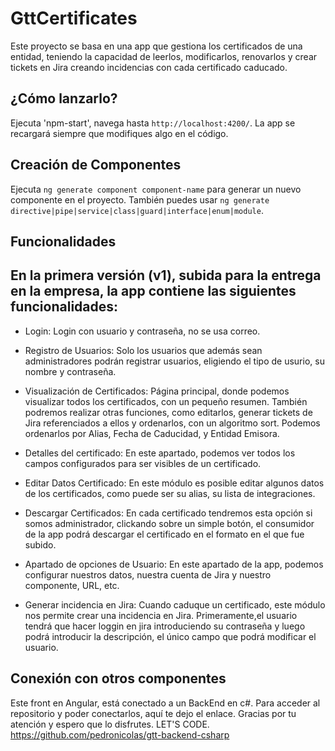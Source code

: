 # GttCertificates

Este proyecto se basa en una app que gestiona los certificados de una entidad, teniendo la capacidad de leerlos, modificarlos, renovarlos y crear tickets en Jira creando incidencias con cada certificado caducado.

## ¿Cómo lanzarlo?

Ejecuta 'npm-start', navega hasta `http://localhost:4200/`. La app se recargará siempre que modifiques algo en el código.

## Creación de Componentes

Ejecuta `ng generate component component-name` para generar un nuevo componente en el proyecto. También puedes usar `ng generate directive|pipe|service|class|guard|interface|enum|module`.

## Funcionalidades

En la primera versión (v1), subida para la entrega en la empresa, la app contiene las siguientes funcionalidades:
  -  
 - Login: Login con usuario y contraseña, no se usa correo.
 
 - Registro de Usuarios: Solo los usuarios que además sean administradores podrán registrar usuarios, eligiendo el tipo
 de usurio, su nombre y contraseña.
 
 - Visualización de Certificados: Página principal, donde podemos visualizar todos los certificados, con un pequeño
 resumen. También podremos realizar otras funciones, como editarlos, generar tickets de Jira referenciados a ellos y
 ordenarlos, con un algoritmo sort. Podemos ordenarlos por Alias, Fecha de Caducidad, y Entidad Emisora.
 
 - Detalles del certificado:  En este apartado, podemos ver todos los campos configurados para ser visibles de un certificado.
 
 - Editar Datos Certificado: En este módulo es posible editar algunos datos de los certificados, como puede ser su alias,
 su lista de integraciones.
 
 - Descargar Certificados: En cada certificado tendremos esta opción si somos administrador, clickando sobre un simple botón,
 el consumidor de la app podrá descargar el certificado en el formato en el que fue subido.
 
 - Apartado de opciones de Usuario: En este apartado de la app, podemos configurar nuestros datos, nuestra cuenta de Jira
 y nuestro componente, URL, etc.
 
 - Generar incidencia en Jira: Cuando caduque un certificado, este módulo nos permite crear una incidencia en Jira. Primeramente,el usuario tendrá que hacer loggin en jira introduciendo su contraseña y luego podrá introducir la descripción, el único campo que podrá modificar el usuario.
 
 ## Conexión con otros componentes
Este front en Angular, está conectado a un BackEnd en c#. Para acceder al repositorio y poder conectarlos, aquí te dejo el enlace. Gracias por tu atención y espero que lo disfrutes. LET'S CODE.
 https://github.com/pedronicolas/gtt-backend-csharp

